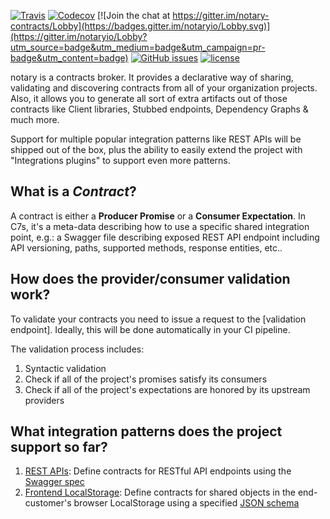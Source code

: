 [![Travis](https://img.shields.io/travis/notaryio/notary.svg?style=flat-square)](https://travis-ci.org/notaryio/notary) [![Codecov](https://img.shields.io/codecov/c/github/notaryio/notary.svg?style=flat-square)](https://codecov.io/gh/notaryio/notary) [![Join the chat at https://gitter.im/notary-contracts/Lobby](https://badges.gitter.im/notaryio/Lobby.svg)](https://gitter.im/notaryio/Lobby?utm_source=badge&utm_medium=badge&utm_campaign=pr-badge&utm_content=badge) [![GitHub issues](https://img.shields.io/github/issues/notaryio/notary.svg?style=flat-square)](https://github.com/notaryio/notary/issues) [![license](https://img.shields.io/github/license/notaryio/notary.svg?style=flat-square)](https://github.com/notaryio/notary/blob/master/LICENSE) 

notary is a contracts broker. It provides a declarative way of sharing, validating and discovering contracts from all of your organization projects. Also, it allows you to generate all sort of extra artifacts out of those contracts like Client libraries, Stubbed endpoints, Dependency Graphs & much more. 

Support for multiple popular integration patterns like REST APIs will be shipped out of the box, plus the ability to easily extend the project with "Integrations plugins" to support even more patterns.

## What is a *Contract*?

A contract is either a **Producer Promise** or a **Consumer Expectation**. In C7s, it's a meta-data describing how to use a specific shared integration point, e.g.: a Swagger file describing exposed REST API endpoint including API versioning, paths, supported methods, response entities, etc..

## How does the provider/consumer validation work?
To validate your contracts you need to issue a request to the [validation endpoint]. Ideally, this will be done automatically in your CI pipeline.

The validation process includes:

1. Syntactic validation
1. Check if all of the project's promises satisfy its consumers
1. Check if all of the project's expectations are honored by its upstream providers

## What integration patterns does the project support so far?
1. [REST APIs](src/contracts/integrations/rest/README.md): Define contracts for RESTful API endpoints using the [Swagger spec](http://swagger.io/specification/)
1. [Frontend LocalStorage](src/contracts/integrations/localstorage/README.md): Define contracts for shared objects in the end-customer's browser LocalStorage using a specified [JSON schema](http://json-schema.org/)
